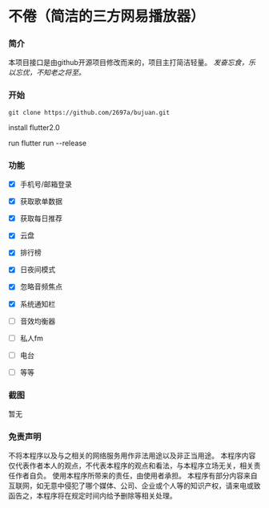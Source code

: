 # 不倦（简洁的三方网易播放器）


### 简介
本项目接口是由github开源项目修改而来的，项目主打简洁轻量。
_发奋忘食，乐以忘优，不知老之将至。_
### 开始
`git clone https://github.com/2697a/bujuan.git`

install flutter2.0

run flutter run --release
### 功能

- [x] 手机号/邮箱登录
- [x] 获取歌单数据
- [x] 获取每日推荐
- [x] 云盘
- [x] 排行榜
- [x] 日夜间模式
- [x] 忽略音频焦点
- [x] 系统通知栏
- [ ] 音效均衡器
- [ ] 私人fm
- [ ] 电台
- [ ] 等等



### 截图
暂无
### 免责声明
不将本程序以及与之相关的网络服务用作非法用途以及非正当用途。
本程序内容仅代表作者本人的观点，不代表本程序的观点和看法，与本程序立场无关，相关责任作者自负。
使用本程序所带来的责任，由使用者承担。
本程序有部分内容来自互联网，如无意中侵犯了哪个媒体、公司、企业或个人等的知识产权，请来电或致函告之，本程序将在规定时间内给予删除等相关处理。
